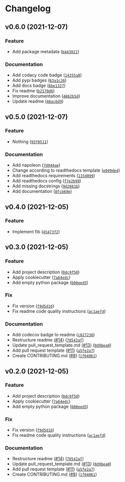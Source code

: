 # Changelog

<!--next-version-placeholder-->

## v0.6.0 (2021-12-07)
### Feature
* Add package metadata ([`b443821`](https://github.com/91nunocosta/prototype-python-library/commit/b443821ed975a1df49c9b7e16662679a3ac02e38))

### Documentation
* Add codacy code badge ([`14255a0`](https://github.com/91nunocosta/prototype-python-library/commit/14255a0d84795137dfff5d5abde672ff45f2de08))
* Add pypi badges ([`63a1c26`](https://github.com/91nunocosta/prototype-python-library/commit/63a1c266379ee52f526c5dc442600f8d938e8ebe))
* Add docs badge ([`6be1327`](https://github.com/91nunocosta/prototype-python-library/commit/6be13273be6a0ecf3362ccee67d94b505dc067c0))
* Fix readme ([`b2170d6`](https://github.com/91nunocosta/prototype-python-library/commit/b2170d61654b036fa15d71482a019cc00e9bf762))
* Improve documentation ([`4862b5d`](https://github.com/91nunocosta/prototype-python-library/commit/4862b5d1102334f5b4ac45b06f43218c5c915199))
* Update readme ([`46ac6d9`](https://github.com/91nunocosta/prototype-python-library/commit/46ac6d98358dd84231a4cc2138dd1eff5b7d0e4b))

## v0.5.0 (2021-12-07)
### Feature
* Nothing ([`93f0511`](https://github.com/91nunocosta/python-package/commit/93f0511958122bc04a69246874b6d87742cb61e5))

### Documentation
* Add napoleon ([`7d944ae`](https://github.com/91nunocosta/python-package/commit/7d944ae8a4cdc4ed7cb24ef32469bf8c94898a8b))
* Change according to readthedocs template ([`e049ded`](https://github.com/91nunocosta/python-package/commit/e049dedd5ee88a6eb33847adc7a343435e8a42f8))
* Add readthedocs requirements ([`115d899`](https://github.com/91nunocosta/python-package/commit/115d8992f9cba97cdaf6b12a5e613e9e8a53ba2e))
* Add readthedocs config ([`f7e2b99`](https://github.com/91nunocosta/python-package/commit/f7e2b99025788db63ef6df047d6bb2da22fab7b0))
* Add missing docstrings ([`9d2661b`](https://github.com/91nunocosta/python-package/commit/9d2661b492c46b43835443179c43148dc6bff4c8))
* Add documentation ([`8fcb69e`](https://github.com/91nunocosta/python-package/commit/8fcb69e404b9731f67c2a032b9736f4d96bc8ee1))

## v0.4.0 (2021-12-05)
### Feature
* Implement fib ([`45473f2`](https://github.com/91nunocosta/python-package/commit/45473f251783b7a6ff1e674c5a54ae3cdf5255ed))

## v0.3.0 (2021-12-05)
### Feature
* Add project description ([`0dc9f50`](https://github.com/91nunocosta/python-package/commit/0dc9f502ffcb975ca9b50eddf728a69f2639d651))
* Apply cookiecutter ([`7a64edc`](https://github.com/91nunocosta/python-package/commit/7a64edc9b0dfc04cb463a68d7a4dc427659afa72))
* Add empty python package ([`600eed5`](https://github.com/91nunocosta/python-package/commit/600eed59ccf3204c9cc45e65c26e50672f41acff))

### Fix
* Fix version ([`f9d5d16`](https://github.com/91nunocosta/python-package/commit/f9d5d1679afb045a2019fddc1cdb48f62101e1cf))
* Fix readme code quality instructions ([`ac1aefd`](https://github.com/91nunocosta/python-package/commit/ac1aefd5cdc3c37dce0a4ab11a70c48418e49b9d))

### Documentation
* Add codecov badge to readme ([`c827236`](https://github.com/91nunocosta/python-package/commit/c827236384206198ff02b018c032f35962b0ff42))
* Restructure readme ([#14](https://github.com/91nunocosta/python-package/issues/14)) ([`78542af`](https://github.com/91nunocosta/python-package/commit/78542af9cb6f7511963e1cdc5754597cd0a2ba62))
* Update pull_request_template.md ([#13](https://github.com/91nunocosta/python-package/issues/13)) ([`8d9bea0`](https://github.com/91nunocosta/python-package/commit/8d9bea051ef0e959472dc5c48830b18e3bfe8878))
* Add pull request template ([#11](https://github.com/91nunocosta/python-package/issues/11)) ([`a5fe2a7`](https://github.com/91nunocosta/python-package/commit/a5fe2a7b0306729baa7c5d0dfa97b8e03da6b48d))
* Create CONTRIBUTING.md ([#8](https://github.com/91nunocosta/python-package/issues/8)) ([`1f04061`](https://github.com/91nunocosta/python-package/commit/1f0406105f2314150b5a14f692afd1a7d2b5d7d7))

## v0.2.0 (2021-12-05)
### Feature
* Add project description ([`0dc9f50`](https://github.com/91nunocosta/python-package/commit/0dc9f502ffcb975ca9b50eddf728a69f2639d651))
* Apply cookiecutter ([`7a64edc`](https://github.com/91nunocosta/python-package/commit/7a64edc9b0dfc04cb463a68d7a4dc427659afa72))
* Add empty python package ([`600eed5`](https://github.com/91nunocosta/python-package/commit/600eed59ccf3204c9cc45e65c26e50672f41acff))

### Fix
* Fix version ([`f9d5d16`](https://github.com/91nunocosta/python-package/commit/f9d5d1679afb045a2019fddc1cdb48f62101e1cf))
* Fix readme code quality instructions ([`ac1aefd`](https://github.com/91nunocosta/python-package/commit/ac1aefd5cdc3c37dce0a4ab11a70c48418e49b9d))

### Documentation
* Restructure readme ([#14](https://github.com/91nunocosta/python-package/issues/14)) ([`78542af`](https://github.com/91nunocosta/python-package/commit/78542af9cb6f7511963e1cdc5754597cd0a2ba62))
* Update pull_request_template.md ([#13](https://github.com/91nunocosta/python-package/issues/13)) ([`8d9bea0`](https://github.com/91nunocosta/python-package/commit/8d9bea051ef0e959472dc5c48830b18e3bfe8878))
* Add pull request template ([#11](https://github.com/91nunocosta/python-package/issues/11)) ([`a5fe2a7`](https://github.com/91nunocosta/python-package/commit/a5fe2a7b0306729baa7c5d0dfa97b8e03da6b48d))
* Create CONTRIBUTING.md ([#8](https://github.com/91nunocosta/python-package/issues/8)) ([`1f04061`](https://github.com/91nunocosta/python-package/commit/1f0406105f2314150b5a14f692afd1a7d2b5d7d7))
